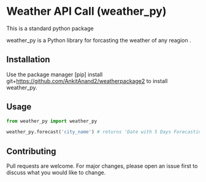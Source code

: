 # Weather API Call (weather_py)

This is a standard python package 

weather_py is a Python library for forcasting the weather of any reagion .

## Installation

Use the package manager [pip] install git+https://github.com/AnkitAnand2/weatherpackage2 to install weather_py.


## Usage

```python
from weather_py import weather_py

weather_py.forecast('city_name') # returns 'Date with 5 Days Forecasting with every 3 hour interval'

```

## Contributing
Pull requests are welcome. For major changes, please open an issue first to discuss what you would like to change.


